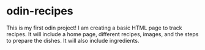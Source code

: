 # odin-recipes
This is my first odin project!
I am creating a basic HTML page to track recipes. It will include a home page, different recipes, images, and the steps to prepare the dishes. It will also include ingredients.